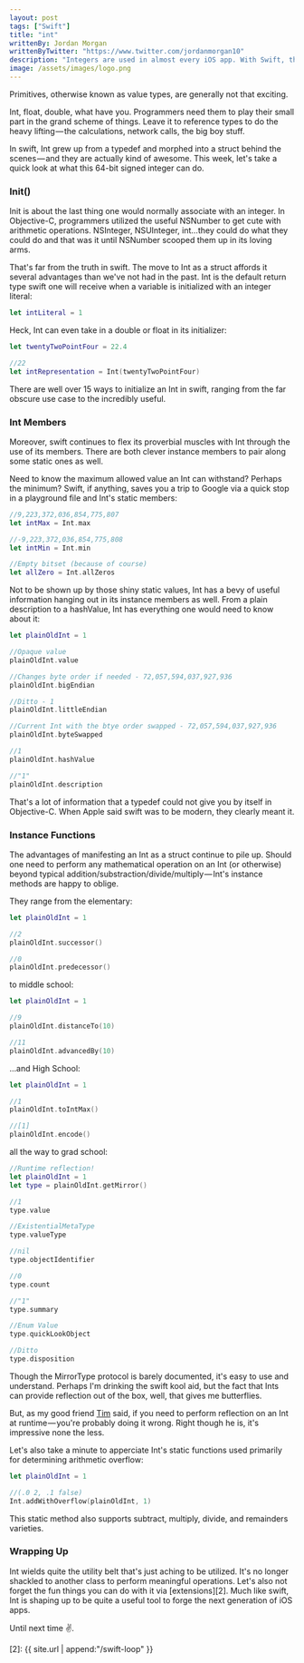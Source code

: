 ```yaml
---
layout: post
tags: ["Swift"]
title: "int"
writtenBy: Jordan Morgan
writtenByTwitter: "https://www.twitter.com/jordanmorgan10"
description: "Integers are used in almost every iOS app. With Swift, they've become even more useful."
image: /assets/images/logo.png
---
```

Primitives, otherwise known as value types, are generally not that exciting.

Int, float, double, what have you. Programmers need them to play their small part in the grand scheme of things. Leave it to reference types to do the heavy lifting — the calculations, network calls, the big boy stuff.

In swift, Int grew up from a typedef and morphed into a struct behind the scenes — and they are actually kind of awesome. This week, let's take a quick look at what this 64-bit signed integer can do.

### Init()

Init is about the last thing one would normally associate with an integer. In Objective-C, programmers utilized the useful NSNumber to get cute with arithmetic operations. NSInteger, NSUInteger, int…they could do what they could do and that was it until NSNumber scooped them up in its loving arms.

That's far from the truth in swift. The move to Int as a struct affords it several advantages than we've not had in the past. Int is the default return type swift one will receive when a variable is initialized with an integer literal:
```swift
let intLiteral = 1
```
Heck, Int can even take in a double or float in its initializer:
```swift
let twentyTwoPointFour = 22.4

//22  
let intRepresentation = Int(twentyTwoPointFour)
```
There are well over 15 ways to initialize an Int in swift, ranging from the far obscure use case to the incredibly useful.

### Int Members

Moreover, swift continues to flex its proverbial muscles with Int through the use of its members. There are both clever instance members to pair along some static ones as well.

Need to know the maximum allowed value an Int can withstand? Perhaps the minimum? Swift, if anything, saves you a trip to Google via a quick stop in a playground file and Int's static members:
```swift
//9,223,372,036,854,775,807  
let intMax = Int.max

//-9,223,372,036,854,775,808  
let intMin = Int.min

//Empty bitset (because of course)  
let allZero = Int.allZeros
```
Not to be shown up by those shiny static values, Int has a bevy of useful information hanging out in its instance members as well. From a plain description to a hashValue, Int has everything one would need to know about it:
```swift
let plainOldInt = 1

//Opaque value  
plainOldInt.value

//Changes byte order if needed - 72,057,594,037,927,936  
plainOldInt.bigEndian

//Ditto - 1  
plainOldInt.littleEndian

//Current Int with the btye order swapped - 72,057,594,037,927,936  
plainOldInt.byteSwapped

//1  
plainOldInt.hashValue

//"1"  
plainOldInt.description
```
That's a lot of information that a typedef could not give you by itself in Objective-C. When Apple said swift was to be modern, they clearly meant it.

### Instance Functions

The advantages of manifesting an Int as a struct continue to pile up. Should one need to perform any mathematical operation on an Int (or otherwise) beyond typical addition/substraction/divide/multiply — Int's instance methods are happy to oblige.

They range from the elementary:
```swift
let plainOldInt = 1

//2  
plainOldInt.successor()

//0  
plainOldInt.predecessor()
```
to middle school:
```swift
let plainOldInt = 1

//9  
plainOldInt.distanceTo(10)

//11  
plainOldInt.advancedBy(10)
```
…and High School:
```swift
let plainOldInt = 1

//1  
plainOldInt.toIntMax()

//[1]  
plainOldInt.encode()
```
all the way to grad school:
```swift
//Runtime reflection!  
let plainOldInt = 1  
let type = plainOldInt.getMirror()

//1  
type.value

//ExistentialMetaType  
type.valueType

//nil  
type.objectIdentifier

//0  
type.count

//"1"  
type.summary

//Enum Value  
type.quickLookObject

//Ditto  
type.disposition
```
Though the MirrorType protocol is barely documented, it's easy to use and understand. Perhaps I'm drinking the swift kool aid, but the fact that Ints can provide reflection out of the box, well, that gives me butterflies.

But, as my good friend [Tim][1] said, if you need to perform reflection on an Int at runtime — you're probably doing it wrong. Right though he is, it's impressive none the less.

Let's also take a minute to apperciate Int's static functions used primarily for determining arithmetic overflow:
```swift
let plainOldInt = 1

//(.0 2, .1 false)  
Int.addWithOverflow(plainOldInt, 1)
```
This static method also supports subtract, multiply, divide, and remainders varieties.

### Wrapping Up

Int wields quite the utility belt that's just aching to be utilized. It's no longer shackled to another class to perform meaningful operations. Let's also not forget the fun things you can do with it via [extensions][2]. Much like swift, Int is shaping up to be quite a useful tool to forge the next generation of iOS apps.


Until next time ✌️.

[1]: https://twitter.com/TimRitzer
[2]: {{ site.url | append:"/swift-loop" }}